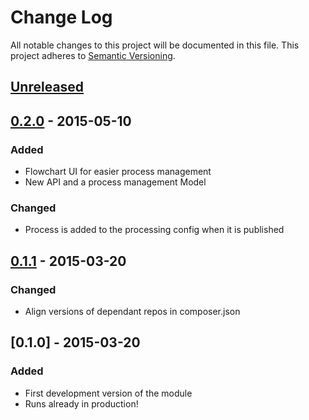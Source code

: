 # Change Log
All notable changes to this project will be documented in this file.
This project adheres to [Semantic Versioning](http://semver.org/).

## [Unreleased][unreleased]

## [0.2.0] - 2015-05-10
### Added
- Flowchart UI for easier process management
- New API and a process management Model

### Changed
- Process is added to the processing config when it is published

## [0.1.1] - 2015-03-20
### Changed
- Align versions of dependant repos in composer.json

## [0.1.0] - 2015-03-20
### Added
- First development version of the module
- Runs already in production!

[unreleased]: https://github.com/prooph/link-process-manager/compare/v0.2.0...HEAD
[0.2.0]: https://github.com/prooph/link-process-manager/compare/v0.1.1...v0.2.0
[0.1.1]: https://github.com/prooph/link-process-manager/compare/v0.1...v0.1.1